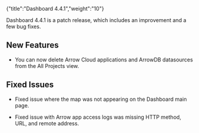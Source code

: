 {"title":"Dashboard 4.4.1","weight":"10"}

Dashboard 4.4.1 is a patch release, which includes an improvement and a few bug fixes.

## New Features

* You can now delete Arrow Cloud applications and ArrowDB datasources from the All Projects view.


## Fixed Issues

* Fixed issue where the map was not appearing on the Dashboard main page.

* Fixed issue with Arrow app access logs was missing HTTP method, URL, and remote address.
